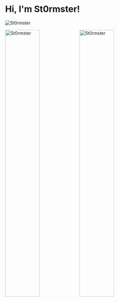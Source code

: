 # Hi, I'm St0rmster!

<p align="left" width="47%"> <img src="https://komarev.com/ghpvc/?username=St0rmster&label=Profile%20views&color=0e75b6&style=flat" alt="St0rmster" /> </p>

<p><img align="left" width="47%" src="https://github-readme-stats.vercel.app/api?username=St0rmster&show_icons=true&locale=en&layout=compact&bg_color=303446&text_color=c6d0f5&icon_color=ca9ee6&title_color=81c8be" alt="St0rmster" /></p>


<p><img align="left" width="47%" src="https://github-readme-stats.vercel.app/api/top-langs?username=St0rmster&show_icons=true&locale=en&layout=compact&bg_color=303446&text_color=c6d0f5&icon_color=ca9ee6&title_color=81c8be" alt="St0rmster" /></p>
